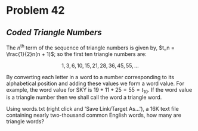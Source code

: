# Problem 42
## _Coded Triangle Numbers_



The $n$<sup>th</sup> term of the sequence of triangle numbers is given by, $t_n = \frac{1}{2}n(n + 1)$; so the first ten triangle numbers are:

$$1, 3, 6, 10, 15, 21, 28, 36, 45, 55, \dots$$

By converting each letter in a word to a number corresponding to its alphabetical position and adding these values we form a word value. For example, the word value for SKY is $19 + 11 + 25 = 55 = t_{10}$. If the word value is a triangle number then we shall call the word a triangle word.

Using words.txt (right click and 'Save Link/Target As...'), a 16K text file containing nearly two-thousand common English words, how many are triangle words?
